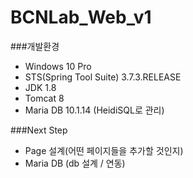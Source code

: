 # BCNLab_Web_v1  

###개발환경  
- Windows 10 Pro
- STS(Spring Tool Suite) 3.7.3.RELEASE
- JDK 1.8
- Tomcat 8
- Maria DB 10.1.14 (HeidiSQL로 관리)

###Next Step  
- Page 설계(어떤 페이지들을 추가할 것인지)
- Maria DB (db 설계 / 연동)
